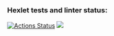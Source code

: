 ### Hexlet tests and linter status:
[![Actions Status](https://github.com/porkenzzilla/frontend-project-lvl1/workflows/hexlet-check/badge.svg)](https://github.com/porkenzzilla/frontend-project-lvl1/actions)
<a href="https://codeclimate.com/github/porkenzzilla/frontend-project-lvl1/maintainability"><img src="https://api.codeclimate.com/v1/badges/7ae9af3620320f5f15fd/maintainability" /></a>

